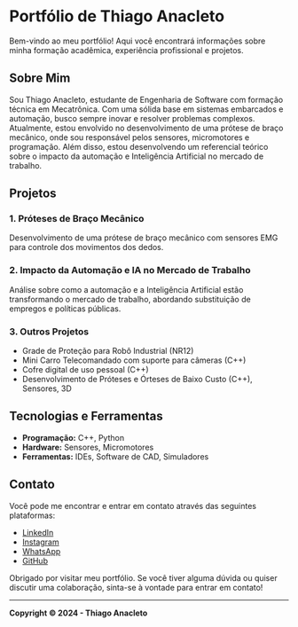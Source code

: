 # Portfólio de Thiago Anacleto

Bem-vindo ao meu portfólio! Aqui você encontrará informações sobre minha formação acadêmica, experiência profissional e projetos. 

## Sobre Mim

Sou Thiago Anacleto, estudante de Engenharia de Software com formação técnica em Mecatrônica. Com uma sólida base em sistemas embarcados e automação, busco sempre inovar e resolver problemas complexos. Atualmente, estou envolvido no desenvolvimento de uma prótese de braço mecânico, onde sou responsável pelos sensores, micromotores e programação. Além disso, estou desenvolvendo um referencial teórico sobre o impacto da automação e Inteligência Artificial no mercado de trabalho.

## Projetos

### 1. Próteses de Braço Mecânico
Desenvolvimento de uma prótese de braço mecânico com sensores EMG para controle dos movimentos dos dedos.

### 2. Impacto da Automação e IA no Mercado de Trabalho
Análise sobre como a automação e a Inteligência Artificial estão transformando o mercado de trabalho, abordando substituição de empregos e políticas públicas.

### 3. Outros Projetos
- Grade de Proteção para Robô Industrial (NR12)
- Mini Carro Telecomandado com suporte para câmeras (C++)
- Cofre digital de uso pessoal (C++)
- Desenvolvimento de Próteses e Órteses de Baixo Custo (C++), Sensores, 3D

## Tecnologias e Ferramentas

- **Programação:** C++, Python
- **Hardware:** Sensores, Micromotores
- **Ferramentas:** IDEs, Software de CAD, Simuladores

## Contato

Você pode me encontrar e entrar em contato através das seguintes plataformas:

- [LinkedIn](https://www.linkedin.com/in/seu-perfil)
- [Instagram](https://www.instagram.com/seu-perfil)
- [WhatsApp](https://wa.me/seu-numero)
- [GitHub](https://github.com/seu-usuario)

Obrigado por visitar meu portfólio. Se você tiver alguma dúvida ou quiser discutir uma colaboração, sinta-se à vontade para entrar em contato!

---

**Copyright © 2024 - Thiago Anacleto**
